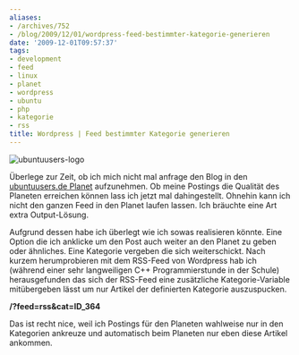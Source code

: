 ```yaml
---
aliases:
- /archives/752
- /blog/2009/12/01/wordpress-feed-bestimmter-kategorie-generieren
date: '2009-12-01T09:57:37'
tags:
- development
- feed
- linux
- planet
- wordpress
- ubuntu
- php
- kategorie
- rss
title: Wordpress | Feed bestimmter Kategorie generieren
---
```


![ubuntuusers-logo](/uploads/2009/12/ubuntuusers-logo.serendipityThumb.png)

Überlege zur Zeit, ob ich mich nicht mal anfrage den Blog in den
[ubuntuusers.de Planet](http://planet.ubuntuusers.de) aufzunehmen. Ob meine
Postings die Qualität des Planeten erreichen können lass ich jetzt mal
dahingestellt.  Ohnehin kann ich nicht den ganzen Feed in den Planet laufen
lassen. Ich bräuchte eine Art extra Output-Lösung.

Aufgrund dessen habe ich überlegt wie ich sowas realisieren könnte. Eine
Option die ich anklicke um den Post auch weiter an den Planet zu geben oder
ähnliches. Eine Kategorie vergeben die sich weiterschickt. Nach kurzem
herumprobieren mit dem RSS-Feed von Wordpress hab ich (während einer sehr
langweiligen C++ Programmierstunde in der Schule) herausgefunden das sich
der RSS-Feed eine zusätzliche Kategorie-Variable mitübergeben lässt um nur
Artikel der definierten Kategorie auszuspucken.

**/?feed=rss&cat=ID_364**

Das ist recht nice, weil ich Postings für den Planeten wahlweise nur in den
Kategorien ankreuze und automatisch beim Planeten nur eben diese Artikel
ankommen.
